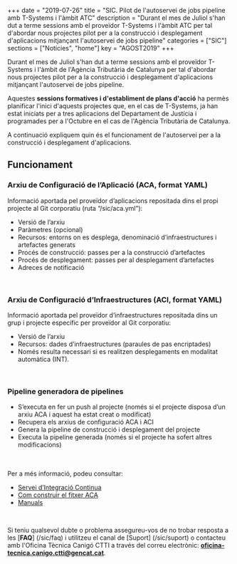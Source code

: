 +++
date        = "2019-07-26"
title       = "SIC. Pilot de l'autoservei de jobs pipeline amb T-Systems i l'àmbit ATC"
description = "Durant el mes de Juliol s'han dut a terme sessions amb el proveïdor T-Systems i l'àmbit ATC per tal d'abordar nous projectes pilot per a la construcció i desplegament d'aplicacions mitjançant l'autoservei de jobs pipeline"
categories  = ["SIC"]
sections    = ["Notícies", "home"]
key = "AGOST2019"
+++

Durant el mes de Juliol s'han dut a terme sessions amb el proveïdor T-Systems i l'àmbit de l'Agència Tributària de Catalunya per tal d'abordar nous projectes pilot per a la construcció i desplegament d'aplicacions mitjançant l'autoservei de jobs pipeline.

Aquestes **sessions formatives i d'establiment de plans d'acció** ha permès planificar l'inici d'aquests projectes que, en el cas de T-Systems, ja han estat iniciats per a tres aplicacions del Departament de Justícia i programades per a l'Octubre en el cas de l'Agència Tributària de Catalunya.


A continuació expliquem quin és el funcionament de l'autoservei per a la construcció i desplegament d'aplicacions.

## Funcionament

### Arxiu de Configuració de l’Aplicació (ACA, format YAML)
Informació aportada pel proveïdor d’aplicacions repositada dins el propi projecte al Git corporatiu (ruta “/sic/aca.yml”):

* Versió de l’arxiu
* Paràmetres (opcional)
* Recursos: entorns on es desplega, denominació d’infraestructures i artefactes generats
* Procés de construcció: passes per a la construcció d’artefactes
* Procés de desplegament: passes per al desplegament d’artefactes
* Adreces de notificació
<br/>

### Arxiu de Configuració d’Infraestructures (ACI, format YAML)
Informació aportada pel proveïdor d’infraestructures repositada dins un grup i projecte específic per proveïdor al Git corporatiu:

* Versió de l’arxiu
* Recursos: dades d’infraestructures (paraules de pas encriptades)
* Només resulta necessari si es realitzen desplegaments en modalitat automàtica (INT).
<br/>

### Pipeline generadora de pipelines
* S’executa en fer un push al projecte (només si el projecte disposa d’un arxiu ACA i aquest ha estat creat o modificat)
* Recupera els arxius de configuració ACA i ACI
* Genera la pipeline de construcció i desplegament del projecte
* Executa la pipeline generada (només si el projecte ha sofert altres modificacions)
<br/>


<br/>
Per a més informació, podeu consultar:

* [Servei d’Integració Continua](/sic-serveis/ci/)
* [Com construir el fitxer ACA](/sic-welcome-pack/fitxer-aca/)
* [Manuals](/sic/manuals/)

<br/>

Si teniu qualsevol dubte o problema assegureu-vos de no trobar resposta a les [**FAQ**] (/sic/faq) i utilitzeu el canal de [Suport] (/sic/suport) o contacteu amb l'Oficina Tècnica Canigó CTTI a través del correu electrònic: **oficina-tecnica.canigo.ctti@gencat.cat**.
